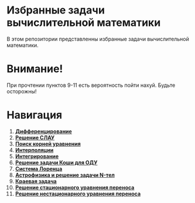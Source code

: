 # Избранные задачи вычислительной математики
В этом репозитории представленны избранные задачи вычислительной математики.

# Внимание!
При прочтении пунктов 9-11 есть вероятность пойти нахуй.
Будьте осторожны!

# Навигация
1. [**Дифференцирование**](https://github.com/timattt/Project-computational-math/blob/master/About/Differentiation.md)
2. [**Решение СЛАУ**](https://github.com/timattt/Project-computational-math/blob/master/About/SLAE.md)
3. [**Поиск корней уравнения**](https://github.com/timattt/Project-computational-math/blob/master/About/RootsSearch.md)
4. [**Интерполяции**](https://github.com/timattt/Project-computational-math/blob/master/About/Interpolations.md)
5. [**Интегрирование**](https://github.com/timattt/Project-computational-math/blob/master/About/Integration.md)
6. [**Решение задачи Коши для ОДУ**](https://github.com/timattt/Project-computational-math/blob/master/About/Cauchy.md)
7. [**Система Лоренца**](https://github.com/timattt/Project-computational-math/blob/master/About/LorenzSystem.md)
8. [**Астрофизика и решение задачи N-тел**](https://github.com/timattt/Project-computational-math/blob/master/About/NBodies.md)
9. [**Краевая задача**](https://github.com/timattt/Project-computational-math/blob/master/About/BoundaryValueProblem.md)
10. [**Решение стационарного уравнения переноса**](https://github.com/timattt/Project-computational-math/blob/master/About/StationaryTransferEquation.md)
11. [**Решение нестационарного уравнения переноса**](http://go-friend-go.narod.ru/)

